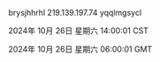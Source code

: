 brysjhhrhl 219.139.197.74 yqqlmgsycl

2024年 10月 26日 星期六 14:00:01 CST

2024年 10月 26日 星期六 06:00:01 GMT
